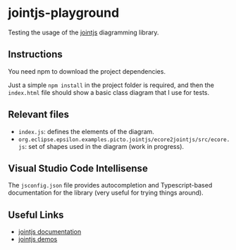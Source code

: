 # jointjs-playground

Testing the usage of the [jointjs](https://www.jointjs.com/) diagramming library.

## Instructions

You need npm to download the project dependencies.

Just a simple `npm install` in the project folder is required, and then the `index.html` file should show a basic class diagram that I use for tests.

## Relevant files

- `index.js`: defines the elements of the diagram.
- `org.eclipse.epsilon.examples.picto.jointjs/ecore2jointjs/src/ecore.js`: set of shapes used in the diagram (work in progress).

## Visual Studio Code Intellisense

The `jsconfig.json` file provides autocompletion and Typescript-based documentation for the library (very useful for trying things around).

## Useful Links

- [jointjs documentation](https://resources.jointjs.com/docs/jointjs/v3.1/joint.html)
- [jointjs demos](https://resources.jointjs.com/demos#jointjs)
